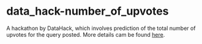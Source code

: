 # data_hack-number_of_upvotes

A hackathon by DataHack, which involves prediction of the total number of upvotes for the query posted. More details cam be found <a href = 'https://datahack.analyticsvidhya.com/contest/enigma-codefest-machine-learning-1/'>here</a>.
